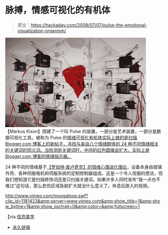 # 脉搏，情感可视化的有机体

> 原文：<https://hackaday.com/2008/07/07/pulse-the-emotional-visualization-organism/>

![](img/6a7728fbdd0bfd6cad565c84b4ddf66d.png)
【Markus Kison】搭建了一个叫 Pulse 的装置，一部分是艺术装置，一部分是数据可视化工具。被称为 Pulse 的[情绪可视化有机体实际上做的是扫描 Blogger.com 博客上的新帖子，寻找与来自八个情绪群体的 24 种不同情绪相关的关键词的同义词。当检测到关键词时，中间的红色圆锥会扩大，实际上是 Blogger.com 博客的情绪指示器。](http://www.markuskison.de/pulse/)

24 种不同的情绪基于[【罗伯特·普卢奇克】的情绪心理进化理论](http://www.fractal.org/Bewustzijns-Besturings-Model/Nature-of-emotions.htm)，设备本身由玻璃外壳、各种伺服电机和伺服系统的定制控制器组成。这是一个令人信服的想法，但我们想知道它是扫描修饰词还是只扫描关键词。如果许多人同时发布“我一点也不难过”这句话，那么悲伤区域急剧扩大就没什么意义了。休息后嵌入的视频。

<http://www.vimeo.com/moogaloop.swf?clip_id=1181423&amp;server=www.vimeo.com&amp;show_title=1&amp;show_byline=1&amp;show_portrait=0&amp;color=&amp;fullscreen=1>



【via [信息美学](http://infosthetics.com/archives/2008/07/pulsating_emotion_visualisation_organism.html)

*   [永久链接](http://www.markuskison.de/pulse/)